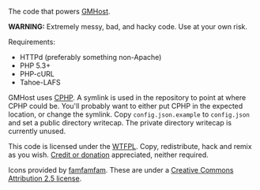 The code that powers [GMHost](http://gmhost.cryto.net/).

**WARNING:** Extremely messy, bad, and hacky code. Use at your own risk.

Requirements: 

* HTTPd (preferably something non-Apache)
* PHP 5.3+
* PHP-cURL
* Tahoe-LAFS

GMHost uses [CPHP](http://github.com/joepie91/cphp). A symlink is used in the repository to point at where CPHP could be. You'll probably want to either put CPHP in the expected location,
or change the symlink. Copy `config.json.example` to `config.json` and set a public directory writecap. The private directory writecap is currently unused.

This code is licensed under the [WTFPL](http://wtfpl.net/). Copy, redistribute, hack and remix as you wish. [Credit or donation](http://cryto.net/~joepie91/donate.html) appreciated, neither required.

Icons provided by [famfamfam](http://www.famfamfam.com/lab/icons/silk/). These are under a [Creative Commons Attribution 2.5 license](http://creativecommons.org/licenses/by/2.5/).
